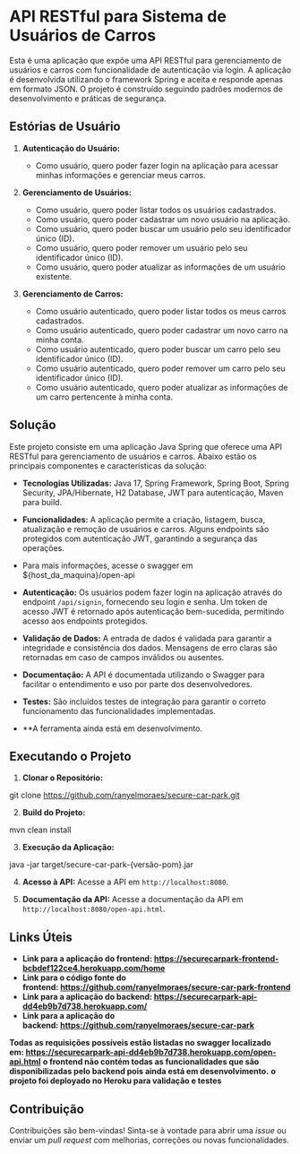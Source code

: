 # API RESTful para Sistema de Usuários de Carros

Esta é uma aplicação que expõe uma API RESTful para gerenciamento de usuários e carros com funcionalidade de autenticação via login. A aplicação é desenvolvida utilizando o framework Spring e aceita e responde apenas em formato JSON. O projeto é construído seguindo padrões modernos de desenvolvimento e práticas de segurança.

## Estórias de Usuário

1. **Autenticação do Usuário:**
   - Como usuário, quero poder fazer login na aplicação para acessar minhas informações e gerenciar meus carros.

2. **Gerenciamento de Usuários:**
   - Como usuário, quero poder listar todos os usuários cadastrados.
   - Como usuário, quero poder cadastrar um novo usuário na aplicação.
   - Como usuário, quero poder buscar um usuário pelo seu identificador único (ID).
   - Como usuário, quero poder remover um usuário pelo seu identificador único (ID).
   - Como usuário, quero poder atualizar as informações de um usuário existente.

3. **Gerenciamento de Carros:**
   - Como usuário autenticado, quero poder listar todos os meus carros cadastrados.
   - Como usuário autenticado, quero poder cadastrar um novo carro na minha conta.
   - Como usuário autenticado, quero poder buscar um carro pelo seu identificador único (ID).
   - Como usuário autenticado, quero poder remover um carro pelo seu identificador único (ID).
   - Como usuário autenticado, quero poder atualizar as informações de um carro pertencente à minha conta.

## Solução

Este projeto consiste em uma aplicação Java Spring que oferece uma API RESTful para gerenciamento de usuários e carros. Abaixo estão os principais componentes e características da solução:

- **Tecnologias Utilizadas:** Java 17, Spring Framework, Spring Boot, Spring Security, JPA/Hibernate, H2 Database, JWT para autenticação, Maven para build.

- **Funcionalidades:** A aplicação permite a criação, listagem, busca, atualização e remoção de usuários e carros. Alguns endpoints são protegidos com autenticação JWT, garantindo a segurança das operações.
- Para mais informações, acesse o swagger em ${host_da_maquina}/open-api

- **Autenticação:** Os usuários podem fazer login na aplicação através do endpoint `/api/signin`, fornecendo seu login e senha. Um token de acesso JWT é retornado após autenticação bem-sucedida, permitindo acesso aos endpoints protegidos.

- **Validação de Dados:** A entrada de dados é validada para garantir a integridade e consistência dos dados. Mensagens de erro claras são retornadas em caso de campos inválidos ou ausentes.

- **Documentação:** A API é documentada utilizando o Swagger para facilitar o entendimento e uso por parte dos desenvolvedores.

- **Testes:** São incluídos testes de integração para garantir o correto funcionamento das funcionalidades implementadas.

- **A ferramenta ainda está em desenvolvimento.

## Executando o Projeto

1. **Clonar o Repositório:**

git clone https://github.com/ranyelmoraes/secure-car-park.git

2. **Build do Projeto:**

mvn clean install

3. **Execução da Aplicação:**

java -jar target/secure-car-park-{versão-pom}.jar

4. **Acesso à API:**
Acesse a API em `http://localhost:8080`.

5. **Documentação da API:**
Acesse a documentação da API em `http://localhost:8080/open-api.html`.



## Links Úteis

 - **Link para a aplicação do frontend: https://securecarpark-frontend-bcbdef122ce4.herokuapp.com/home**
 - **Link para o código fonte do frontend: https://github.com/ranyelmoraes/secure-car-park-frontend**
 - **Link para a aplicação do backend: https://securecarpark-api-dd4eb9b7d738.herokuapp.com/**
 - **Link para a aplicação do backend: https://github.com/ranyelmoraes/secure-car-park**

**Todas as requisições possíveis estão listadas no swagger localizado em: https://securecarpark-api-dd4eb9b7d738.herokuapp.com/open-api.html**
**o frontend não contém todas as funcionalidades que são disponibilizadas pelo backend pois ainda está em desenvolvimento.**
**o projeto foi deployado no Heroku para validação e testes**

## Contribuição

Contribuições são bem-vindas! Sinta-se à vontade para abrir uma *issue* ou enviar um *pull request* com melhorias, correções ou novas funcionalidades.




